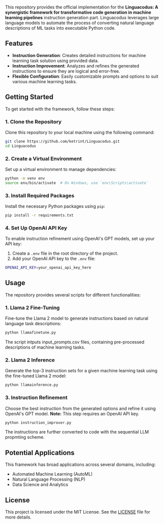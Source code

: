 This repository provides the official implementation for the **Linguacodus: A synergistic framework for transformative code generation in machine learning pipelines** instruction generation part. Linguacodus leverages large language models to automate the process of converting natural language descriptions of ML tasks into executable Python code.


## Features
- **Instruction Generation**: Creates detailed instructions for machine learning task solution using provided data.
- **Instruction Improvement**: Analyzes and refines the generated instructions to ensure they are logical and error-free.
- **Flexible Configuration**: Easily customizable prompts and options to suit various machine learning tasks.


## Getting Started

To get started with the framework, follow these steps:

### 1. Clone the Repository
Clone this repository to your local machine using the following command:

```bash
git clone https://github.com/ketrint/Linguacodus.git
cd Linguacodus
```

### 2. Create a Virtual Environment
Set up a virtual environment to manage dependencies:

```bash
python -m venv env
source env/bin/activate  # On Windows, use `env\Scripts\activate`
```

### 3. Install Required Packages
Install the necessary Python packages using `pip`:

```bash
pip install -r requirements.txt
```

### 4. Set Up OpenAI API Key
To enable instruction refinement using OpenAI's GPT models, set up your API key:

1. Create a `.env` file in the root directory of the project.
2. Add your OpenAI API key to the `.env` file:

```bash
OPENAI_API_KEY=your_openai_api_key_here
```

## Usage

The repository provides several scripts for different functionalities:

### **1. Llama 2 Fine-Tuning**
Fine-tune the Llama 2 model to generate instructions based on natural language task descriptions:

```bash
python llamafinetune.py
```

The script intputs input_prompts.csv files, containing pre-processed descriptions of machine learning tasks.

### **2. Llama 2 Inference**
Generate the top-3 instruction sets for a given machine learning task using the fine-tuned Llama 2 model:

```bash
python llamainference.py
```

### **3. Instruction Refinement**
Choose the best instruction from the generated options and refine it using OpenAI's GPT model. **Note:** This step requires an OpenAI API key.

```bash
python instruction_improver.py
```

The instructions are further converted to code with the sequential LLM propmting scheme.

## Potential Applications

This framework has broad applications across several domains, including:

- Automated Machine Learning (AutoML)
- Natural Language Processing (NLP)
- Data Science and Analytics

## License

This project is licensed under the MIT License. See the [LICENSE](LICENSE) file for more details.

